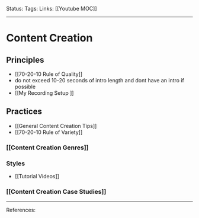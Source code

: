 Status:
Tags:
Links: [[Youtube MOC]]
___
# Content Creation
## Principles
- [[70-20-10 Rule of Quality]]
- do not exceed 10-20 seconds of intro length and dont have an intro if possible
- [[My Recording Setup ]]
## Practices
- [[General Content Creation Tips]]
- [[70-20-10 Rule of Variety]]
### [[Content Creation Genres]]

### Styles
- [[Tutorial Videos]]
### [[Content Creation Case Studies]]
___
References: